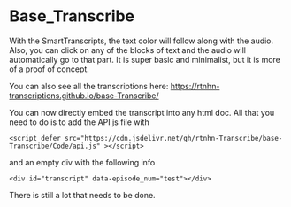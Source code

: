 # Base_Transcribe

With the SmartTranscripts, the text color will follow along with the audio. Also, you can click on any of the blocks of text and the audio will automatically go to that part. It is super basic and minimalist, but it is more of a proof of concept.

You can also see all the transcriptions here: https://rtnhn-transcriptions.github.io/base-Transcribe/

You can now directly embed the transcript into any html doc. All that you need to do is to add the API js file with 

```
<script defer src="https://cdn.jsdelivr.net/gh/rtnhn-Transcribe/base-Transcribe/Code/api.js" ></script>

```

and an empty div with the following info

```
<div id="transcript" data-episode_num="test"></div>

```


There is still a lot that needs to be done.  
